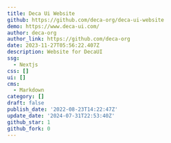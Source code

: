 ```yaml
---
title: Deca Ui Website
github: https://github.com/deca-org/deca-ui-website
demo: https://www.deca-ui.com/
author: deca-org
author_link: https://github.com/deca-org
date: 2023-11-27T05:56:22.407Z
description: Website for DecaUI
ssg:
  - Nextjs
css: []
ui: []
cms:
  - Markdown
category: []
draft: false
publish_date: '2022-08-23T14:22:47Z'
update_date: '2024-07-31T22:53:40Z'
github_star: 1
github_fork: 0
---
```

